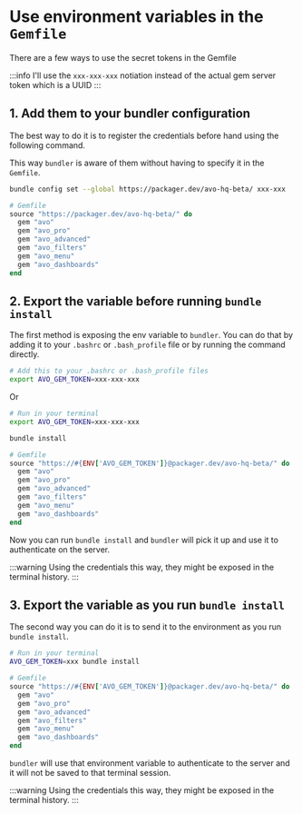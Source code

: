# Use environment variables in the `Gemfile`

There are a few ways to use the secret tokens in the Gemfile

:::info
I'll use the `xxx-xxx-xxx` notiation instead of the actual gem server token which is a UUID
:::

## 1. Add them to your bundler configuration

The best way to do it is to register the credentials before hand using the following command.

This way `bundler` is aware of them without having to specify it in the `Gemfile`.

```bash
bundle config set --global https://packager.dev/avo-hq-beta/ xxx-xxx
```

```ruby
# Gemfile
source "https://packager.dev/avo-hq-beta/" do
  gem "avo"
  gem "avo_pro"
  gem "avo_advanced"
  gem "avo_filters"
  gem "avo_menu"
  gem "avo_dashboards"
end
```

## 2. Export the variable before running `bundle install`

The first method is exposing the env variable to `bundler`. You can do that by adding it to your `.bashrc` or `.bash_profile` file or by running the command directly.

```bash
# Add this to your .bashrc or .bash_profile files
export AVO_GEM_TOKEN=xxx-xxx-xxx
```

Or

```bash
# Run in your terminal
export AVO_GEM_TOKEN=xxx-xxx-xxx

bundle install
```

```ruby
# Gemfile
source "https://#{ENV['AVO_GEM_TOKEN']}@packager.dev/avo-hq-beta/" do
  gem "avo"
  gem "avo_pro"
  gem "avo_advanced"
  gem "avo_filters"
  gem "avo_menu"
  gem "avo_dashboards"
end
```

Now you can run `bundle install` and `bundler` will pick it up and use it to authenticate on the server.

:::warning
Using the credentials this way, they might be exposed in the terminal history.
:::

## 3. Export the variable as you run `bundle install`

The second way you can do it is to send it to the environment as you run `bundle install`.

```bash
# Run in your terminal
AVO_GEM_TOKEN=xxx bundle install
```

```ruby
# Gemfile
source "https://#{ENV['AVO_GEM_TOKEN']}@packager.dev/avo-hq-beta/" do
  gem "avo"
  gem "avo_pro"
  gem "avo_advanced"
  gem "avo_filters"
  gem "avo_menu"
  gem "avo_dashboards"
end
```

`bundler` will use that environment variable to authenticate to the server and it will not be saved to that terminal session.

:::warning
Using the credentials this way, they might be exposed in the terminal history.
:::
